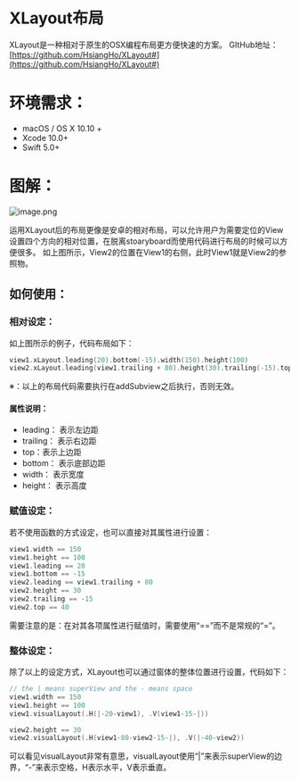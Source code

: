 # XLayout布局

XLayout是一种相对于原生的OSX编程布局更方便快速的方案。
GItHub地址：[https://github.com/HsiangHo/XLayout#](https://github.com/HsiangHo/XLayout#)

# 环境需求：

- macOS / OS X 10.10 +
- Xcode 10.0+
- Swift 5.0+

# 图解：
![image.png](https://cdn.nlark.com/yuque/0/2020/png/736116/1584696973393-1056e54d-c400-4152-ac91-1cc35a754b87.png#align=left&display=inline&height=495&name=image.png&originHeight=990&originWidth=1764&size=72685&status=done&style=none&width=882)

运用XLayout后的布局更像是安卓的相对布局，可以允许用户为需要定位的View设置四个方向的相对位置，在脱离stoaryboard而使用代码进行布局的时候可以方便很多。
如上图所示，View2的位置在View1的右侧，此时View1就是View2的参照物。

## 如何使用：

### 相对设定：
如上图所示的例子，代码布局如下：
```swift
view1.xLayout.leading(20).bottom(-15).width(150).height(100)
view2.xLayout.leading(view1.trailing + 80).height(30).trailing(-15).top(40)
```
※：以上的布局代码需要执行在addSubview之后执行，否则无效。
#### 属性说明：

- leading： 表示左边距
- trailing： 表示右边距
- top：表示上边距
- bottom： 表示底部边距
- width： 表示宽度
- height： 表示高度

### 赋值设定：
若不使用函数的方式设定，也可以直接对其属性进行设置：
```swift
view1.width == 150
view1.height == 100
view1.leading == 20
view1.bottom == -15
view2.leading == view1.trailing + 80
view2.height == 30
view2.trailing == -15
view2.top == 40
```

需要注意的是：在对其各项属性进行赋值时，需要使用“==”而不是常规的“=”。

### 整体设定：
除了以上的设定方式，XLayout也可以通过窗体的整体位置进行设置，代码如下：
```swift
// the | means superView and the - means space
view1.width == 150
view1.height == 100
view1.visualLayout(.H(|-20-view1), .V(view1-15-|))

view2.height == 30
view2.visualLayout(.H(view1-80-view2-15-|), .V(|-40-view2))
```

可以看见visualLayout非常有意思，visualLayout使用“|”来表示superView的边界，“-”来表示空格，H表示水平，V表示垂直。




